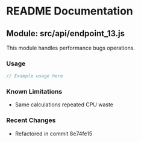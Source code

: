 # README Documentation

## Module: src/api/endpoint_13.js

This module handles performance bugs operations.

### Usage

```java
// Example usage here
```

### Known Limitations

- Same calculations repeated CPU waste

### Recent Changes

- Refactored in commit 8e74fe15
